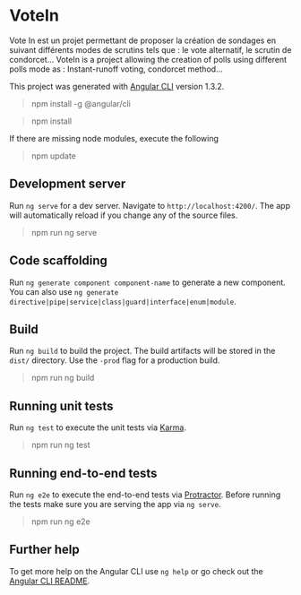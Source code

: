 # VoteIn

Vote In est un projet permettant de proposer la création de sondages en suivant différents modes de scrutins tels que : le vote alternatif, le scrutin de condorcet...
VoteIn is a project allowing the creation of polls using different polls mode as : Instant-runoff voting, condorcet method...

This project was generated with [Angular CLI](https://github.com/angular/angular-cli) version 1.3.2.

> npm install -g @angular/cli

> npm install

If there are missing node modules, execute the following

> npm update

## Development server

Run `ng serve` for a dev server. Navigate to `http://localhost:4200/`. The app will automatically reload if you change any of the source files.

> npm run ng serve

## Code scaffolding

Run `ng generate component component-name` to generate a new component. You can also use `ng generate directive|pipe|service|class|guard|interface|enum|module`.

## Build

Run `ng build` to build the project. The build artifacts will be stored in the `dist/` directory. Use the `-prod` flag for a production build.

> npm run ng build

## Running unit tests

Run `ng test` to execute the unit tests via [Karma](https://karma-runner.github.io).

> npm run ng test

## Running end-to-end tests

Run `ng e2e` to execute the end-to-end tests via [Protractor](http://www.protractortest.org/).
Before running the tests make sure you are serving the app via `ng serve`.

> npm run ng e2e

## Further help

To get more help on the Angular CLI use `ng help` or go check out the [Angular CLI README](https://github.com/angular/angular-cli/blob/master/README.md).
